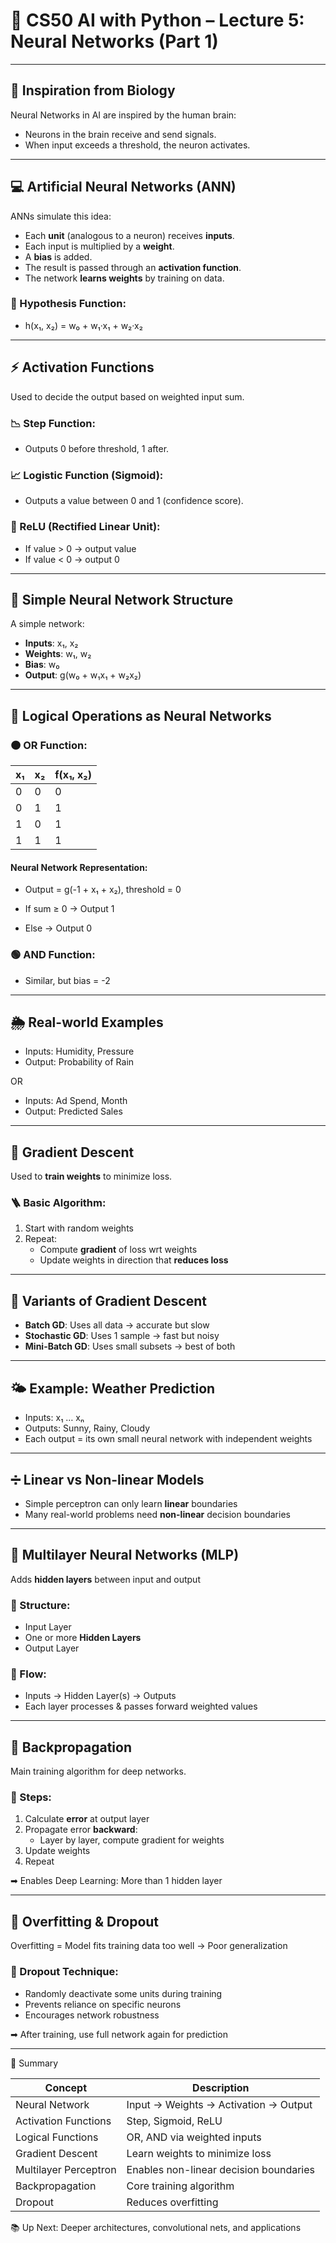 # 🤖 CS50 AI with Python – Lecture 5: Neural Networks (Part 1)

---

## 🧠 Inspiration from Biology

Neural Networks in AI are inspired by the human brain:
- Neurons in the brain receive and send signals.
- When input exceeds a threshold, the neuron activates.

---

## 💻 Artificial Neural Networks (ANN)

ANNs simulate this idea:
- Each **unit** (analogous to a neuron) receives **inputs**.
- Each input is multiplied by a **weight**.
- A **bias** is added.
- The result is passed through an **activation function**.
- The network **learns weights** by training on data.

### 🔧 Hypothesis Function:

- h(x₁, x₂) = w₀ + w₁·x₁ + w₂·x₂


---

## ⚡ Activation Functions

Used to decide the output based on weighted input sum.

### 📉 Step Function:
- Outputs 0 before threshold, 1 after.

### 📈 Logistic Function (Sigmoid):
- Outputs a value between 0 and 1 (confidence score).

### 🧱 ReLU (Rectified Linear Unit):
- If value > 0 → output value  
- If value < 0 → output 0

---

## 🔗 Simple Neural Network Structure

A simple network:
- **Inputs**: x₁, x₂
- **Weights**: w₁, w₂
- **Bias**: w₀
- **Output**: g(w₀ + w₁x₁ + w₂x₂)

---

## 🔢 Logical Operations as Neural Networks

### 🟠 OR Function:

| x₁ | x₂ | f(x₁, x₂) |
|----|----|-----------|
| 0  | 0  |     0     |
| 0  | 1  |     1     |
| 1  | 0  |     1     |
| 1  | 1  |     1     |

#### Neural Network Representation:

- Output = g(-1 + x₁ + x₂), threshold = 0

- If sum ≥ 0 → Output 1
- Else → Output 0

### 🟢 AND Function:
- Similar, but bias = -2

---

## 🌦️ Real-world Examples

- Inputs: Humidity, Pressure
- Output: Probability of Rain

OR

- Inputs: Ad Spend, Month
- Output: Predicted Sales

---

## 🧮 Gradient Descent

Used to **train weights** to minimize loss.

### 🪜 Basic Algorithm:
1. Start with random weights
2. Repeat:
   - Compute **gradient** of loss wrt weights
   - Update weights in direction that **reduces loss**

---

## 🔄 Variants of Gradient Descent

- **Batch GD**: Uses all data → accurate but slow
- **Stochastic GD**: Uses 1 sample → fast but noisy
- **Mini-Batch GD**: Uses small subsets → best of both

---

## 🌤️ Example: Weather Prediction

- Inputs: x₁ … xₙ
- Outputs: Sunny, Rainy, Cloudy
- Each output = its own small neural network with independent weights

---

## ➗ Linear vs Non-linear Models

- Simple perceptron can only learn **linear** boundaries
- Many real-world problems need **non-linear** decision boundaries

---

## 🧠 Multilayer Neural Networks (MLP)

Adds **hidden layers** between input and output

### 🔧 Structure:
- Input Layer
- One or more **Hidden Layers**
- Output Layer

### 🔄 Flow:
- Inputs → Hidden Layer(s) → Outputs
- Each layer processes & passes forward weighted values

---

## 🔁 Backpropagation

Main training algorithm for deep networks.

### 🧠 Steps:
1. Calculate **error** at output layer
2. Propagate error **backward**:
   - Layer by layer, compute gradient for weights
3. Update weights
4. Repeat

➡ Enables Deep Learning: More than 1 hidden layer

---

## 🧠 Overfitting & Dropout

Overfitting = Model fits training data too well → Poor generalization

### 🧪 Dropout Technique:
- Randomly deactivate some units during training
- Prevents reliance on specific neurons
- Encourages network robustness

➡ After training, use full network again for prediction

---

📌 Summary

| Concept                  | Description |
|--------------------------|-------------|
| Neural Network           | Input → Weights → Activation → Output |
| Activation Functions     | Step, Sigmoid, ReLU |
| Logical Functions        | OR, AND via weighted inputs |
| Gradient Descent         | Learn weights to minimize loss |
| Multilayer Perceptron    | Enables non-linear decision boundaries |
| Backpropagation          | Core training algorithm |
| Dropout                  | Reduces overfitting |

📚 Up Next: Deeper architectures, convolutional nets, and applications
